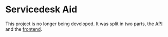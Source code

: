 Servicedesk Aid
==============

This project is no longer being developed. It was split in two parts, the [API](https://github.com/thecodeflavour/sda-api) and the [frontend](https://github.com/thecodeflavour/sda-frontend).
